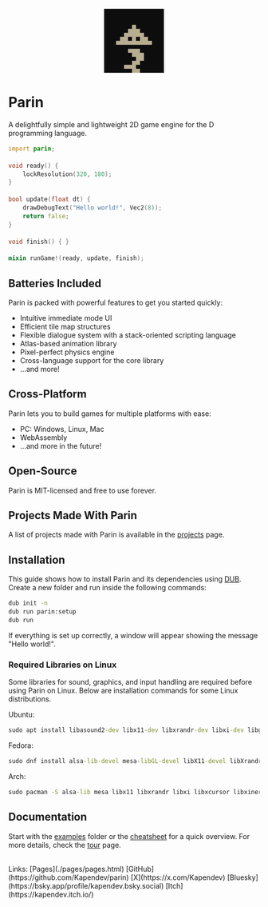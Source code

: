 <p align="center">
    <a href="./pages/pages.html">
        <img src="./assets/parin_x20.png" alt="Parin Sprite" width="120" height="128">
    </a>
</p>

# Parin

A delightfully simple and lightweight 2D game engine for the D programming language.

```d
import parin;

void ready() {
    lockResolution(320, 180);
}

bool update(float dt) {
    drawDebugText("Hello world!", Vec2(8));
    return false;
}

void finish() { }

mixin runGame!(ready, update, finish);
```

## Batteries Included

Parin is packed with powerful features to get you started quickly:

* Intuitive immediate mode UI
* Efficient tile map structures
* Flexible dialogue system with a stack-oriented scripting language
* Atlas-based animation library
* Pixel-perfect physics engine
* Cross-language support for the core library
* ...and more!

## Cross-Platform

Parin lets you to build games for multiple platforms with ease:

* PC: Windows, Linux, Mac
* WebAssembly
* ...and more in the future!

## Open-Source

Parin is MIT-licensed and free to use forever.

## Projects Made With Parin

A list of projects made with Parin is available in the [projects](./pages/projects.html) page.

## Installation

This guide shows how to install Parin and its dependencies using [DUB](https://dub.pm/).
Create a new folder and run inside the following commands:

```cmd
dub init -n
dub run parin:setup
dub run
```

If everything is set up correctly, a window will appear showing the message "Hello world!".

### Required Libraries on Linux

Some libraries for sound, graphics, and input handling are required before using Parin on Linux. Below are installation commands for some Linux distributions.

Ubuntu:

```cmd
sudo apt install libasound2-dev libx11-dev libxrandr-dev libxi-dev libgl1-mesa-dev libglu1-mesa-dev libxcursor-dev libxinerama-dev libwayland-dev libxkbcommon-dev
```

Fedora:

```cmd
sudo dnf install alsa-lib-devel mesa-libGL-devel libX11-devel libXrandr-devel libXi-devel libXcursor-devel libXinerama-devel libatomic
```

Arch:

```cmd
sudo pacman -S alsa-lib mesa libx11 libxrandr libxi libxcursor libxinerama
```

## Documentation

Start with the [examples](https://github.com/Kapendev/parin/tree/main/examples) folder or the [cheatsheet](https://kapendev.github.io/parin-website/pages/cheatsheet.html) for a quick overview.
For more details, check the [tour](./pages/tour.html) page.

<br>
Links:
[Pages](./pages/pages.html)
[GitHub](https://github.com/Kapendev/parin)
[X](https://x.com/Kapendev)
[Bluesky](https://bsky.app/profile/kapendev.bsky.social)
[Itch](https://kapendev.itch.io/)
